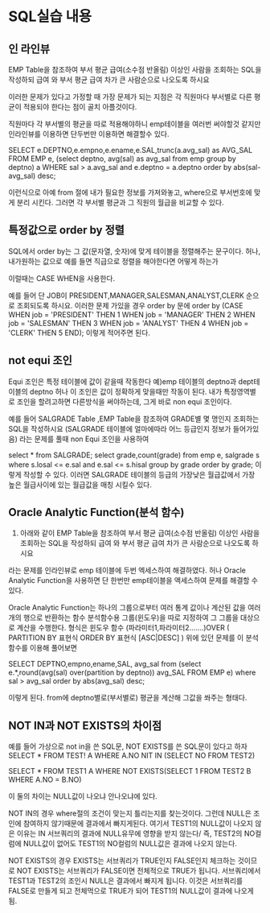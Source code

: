 # SQL실습 내용
## 인 라인뷰 
EMP Table을 참조하여 
부서 평균 급여(소수점 반올림) 이상인 
사람을 조회하는 SQL을 작성하되 급여 와 
부서 평균 급여 차가 큰 사람순으로 나오도록 하시요

이러한 문제가 있다고 가정할 때 
가장 문제가 되는 지점은 
각 직원마다 부서별로 다른 평균이
적용되야 한다는 점이 골치 아플것이다.

직원마다 각 부서별의 평균을 따로 적용해야하니 
emp테이블을 여러번 써야할것 같지만 
인라인뷰를 이용하면 단두번만 
이용하면 해결할수 있다.

SELECT e.DEPTNO,e.empno,e.ename,e.SAL,trunc(a.avg_sal) as AVG_SAL
FROM EMP e, (select deptno, avg(sal) as avg_sal
             from emp
             group by deptno) a
WHERE sal > a.avg_sal
and e.deptno = a.deptno
order by abs(sal-avg_sal) desc;

이런식으로 아예 from 절에 내가 필요한 정보를 가져와놓고,
where으로 부서번호에 맞게 분리 시킨다.
그러면 각 부서별 평균과 그 직원의 월급을 비교할 수 있다.

## 특정값으로 order by 정렬
SQL에서 order by는 그 값(문자열, 숫자)에 맞게
테이블을 정렬해주는 문구이다. 허나, 내가원하는 값으로
예를 들면 직급으로 정렬을 해야한다면 어떻게 하는가

이럴때는 CASE WHEN을 사용한다.

예를 들어
단 JOB이 PRESIDENT,MANAGER,SALESMAN,ANALYST,CLERK 순으로 조회되도록 하시요.
이러한 문제 가있을 경우 order by 문에
order by (CASE WHEN job = 'PRESIDENT' THEN 1 
           WHEN job = 'MANAGER' THEN 2
           WHEN job = 'SALESMAN' THEN 3
           WHEN job = 'ANALYST' THEN 4
           WHEN job = 'CLERK' THEN 5 END);
이렇게 적어주면 된다.

## not equi 조인 
Equi 조인은 특정 테이블에 값이 같을때 작동한다
예)emp 테이블의 deptno과 dept테이블의 deptno
허나 이 조인은 값이 정확하게 맞을때만 작동이 된다.
내가 특정영역별로 조인을 할려고하면 다른방식을 써야하는데,
그게 바로 non equi 조인이다.

예를 들어 
 SALGRADE Table ,EMP Table을 참조하여
GRADE별 몇 명인지  조회하는 SQL을 작성하시요
(SALGRADE 테이블에 얼마에따라 어느 등급인지 정보가 들어가있음)
라는 문제를 풀때 non Equi 조인을 사용하여 

select * from SALGRADE;
select grade,count(grade) from emp e, salgrade s
where s.losal <= e.sal and e.sal <= s.hisal
group by grade
order by grade;
이렇게 작성할 수 있다. 이러면 SALGRADE 테이블의 
등급의 가장낮은 월급값에서 가장 높은 월급사이에 있는 월급값을
매칭 시킬수 있다.

## Oracle Analytic Function(분석 함수)
1. 아래와 같이 EMP Table을 참조하여 
부서 평균 급여(소수점 반올림) 이상인 
사람을 조회하는 SQL을 작성하되 급여 와 
부서 평균 급여 차가 큰 사람순으로 나오도록 하시요

라는 문제를 인라인뷰로 emp 테이블에 두번 엑세스하여 
해결하였다. 허나 Oracle Analytic Function을 사용하면 
단 한번만 emp테이블을 액세스하여 문제를 해결할 수 있다.

Oracle Analytic Function는 
하나의 그룹으로부터 여러 통계 값이나 계산된 값을 여러개의 
행으로 반환하는 함수 
분석함수용 그룹(윈도우)을 따로 지정하여 그 그룹을 대상으로 계산을 수행한다.
형식은
윈도우 함수 (파라미터1,파라미터2.......)OVER (
                    PARTITION BY 표현식
                    ORDER BY 표현식 [ASC|DESC]
)
위에 있던 문제를 이 분석함수를 이용해 풀어보면


SELECT DEPTNO,empno,ename,SAL, avg_sal
from
(select e.*,round(avg(sal) over(partition by deptno)) avg_SAL FROM EMP e)
where sal > avg_sal
order by abs(avg_sal) desc;

이렇게 된다. 
from에 deptno별로(부서별로) 평균을 계산해 그값을 
쏴주는 형태다.
## NOT IN과 NOT EXISTS의 차이점
예를 들어 가상으로 not in을 쓴 SQL문, NOT EXISTS를 쓴 SQL문이 있다고 하자
SELECT *
FROM TEST! A
WHERE A.NO NIT IN (SELECT NO FROM TEST2)

SELECT * FROM TEST1 A
WHERE NOT EXISTS(SELECT 1 FROM TEST2 B WHERE A.NO = B.NO)

이 둘의 차이는 NULL값이 나오냐 안나오냐에 있다.

NOT IN의 경우 
where절의 조건이 맞는지 틀리는지를 찾는것이다.
그런데 NULL은 조인에 참여하지 않기때문에 결과에서 빠지게된다.
여기서 TEST1의 NULL값이 나오지 않은 이유는 IN 서브쿼리의
결과에 NULL유무에 영향을 받지 않는다/
즉, TEST2의 NO컬럼에 NULL값이 없어도
TEST1의 NO컬럼의 NULL값은 결과에 나오지 않는다.

NOT EXISTS의 경우
EXISTS는 서브쿼리가 TRUE인지 FALSE인지 체크하는 것이므로
NOT EXISTS는 서브쿼리가 FALSE이면 전체적으로 TRUE가 됩니다.
서브쿼리에서 TEST1과 TEST2의 조인시 NULL은 결과에서  빠지게 됩니다.
이것은 서브쿼리를 FALSE로 만들게 되고
전체먹으로 TRUE가 되어 TEST1의 NULL값이 결과에 나오게 됨.
